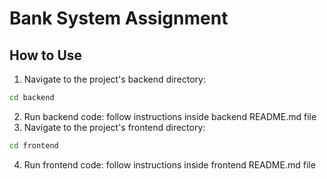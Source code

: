 # Bank System Assignment

## How to Use
1. Navigate to the project's backend directory:
  ```sh
  cd backend
  ```
2. Run backend code: follow instructions inside backend README.md file
3. Navigate to the project's frontend directory:
  ```sh
  cd frontend
  ```
4. Run frontend code: follow instructions inside frontend README.md file
